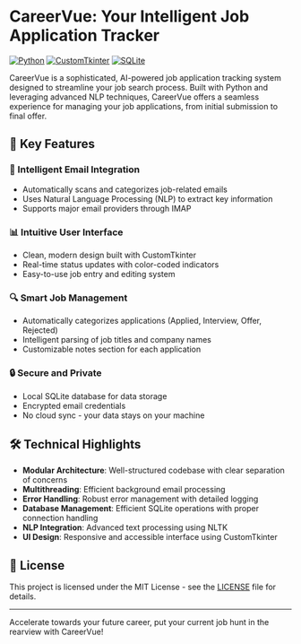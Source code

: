 # CareerVue: Your Intelligent Job Application Tracker

[![Python](https://img.shields.io/badge/Python-3.7%2B-blue)](https://www.python.org/downloads/)
[![CustomTkinter](https://img.shields.io/badge/CustomTkinter-5.1.2-orange)](https://github.com/TomSchimansky/CustomTkinter)
[![SQLite](https://img.shields.io/badge/SQLite-3-green)](https://www.sqlite.org/index.html)

CareerVue is a sophisticated, AI-powered job application tracking system designed to streamline your job search process. Built with Python and leveraging advanced NLP techniques, CareerVue offers a seamless experience for managing your job applications, from initial submission to final offer.

## 🌟 Key Features

### 🤖 Intelligent Email Integration
- Automatically scans and categorizes job-related emails
- Uses Natural Language Processing (NLP) to extract key information
- Supports major email providers through IMAP

### 📊 Intuitive User Interface
- Clean, modern design built with CustomTkinter
- Real-time status updates with color-coded indicators
- Easy-to-use job entry and editing system

### 🔍 Smart Job Management
- Automatically categorizes applications (Applied, Interview, Offer, Rejected)
- Intelligent parsing of job titles and company names
- Customizable notes section for each application

### 🔒 Secure and Private
- Local SQLite database for data storage
- Encrypted email credentials
- No cloud sync - your data stays on your machine

## 🛠 Technical Highlights

- **Modular Architecture**: Well-structured codebase with clear separation of concerns
- **Multithreading**: Efficient background email processing
- **Error Handling**: Robust error management with detailed logging
- **Database Management**: Efficient SQLite operations with proper connection handling
- **NLP Integration**: Advanced text processing using NLTK
- **UI Design**: Responsive and accessible interface using CustomTkinter

## 📄 License

This project is licensed under the MIT License - see the [LICENSE](LICENSE) file for details.

---

Accelerate towards your future career, put your current job hunt in the rearview with CareerVue!
